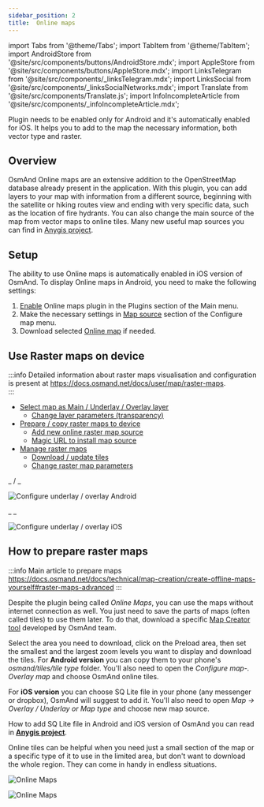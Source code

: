 ```yaml
---
sidebar_position: 2
title:  Online maps
---
```


import Tabs from '@theme/Tabs';
import TabItem from '@theme/TabItem';
import AndroidStore from '@site/src/components/buttons/AndroidStore.mdx';
import AppleStore from '@site/src/components/buttons/AppleStore.mdx';
import LinksTelegram from '@site/src/components/_linksTelegram.mdx';
import LinksSocial from '@site/src/components/_linksSocialNetworks.mdx';
import Translate from '@site/src/components/Translate.js';
import InfoIncompleteArticle from '@site/src/components/_infoIncompleteArticle.mdx';


Plugin needs to be enabled only for Android and it's automatically enabled for iOS. It helps you to add to the map the necessary information, both vector type and raster.  

## Overview

OsmAnd Online maps are an extensive addition to the OpenStreetMap database already present in the application. With this plugin, you can add layers to your map with information from a different source, beginning with the satellite or hiking routes view and ending with very specific data, such as the location of fire hydrants. You can also change the main source of the map from vector maps to online tiles.
Many new useful map sources you can find in [Anygis project](https://anygis.ru/Web/Html/Osmand_en.md).


## Setup
 
The ability to use Online maps is automatically enabled in iOS version of OsmAnd. To display Online maps in Android, you need to make the following settings:
 
1. [Enable](../plugins/index.md#enable--disable) Online maps plugin in the Plugins section of the Main menu.
2. Make the necessary settings in [Map source](#configure-map-source) section of the Configure map menu.  
3. Download selected [Online map](#how-to-prepare-raster-maps) if needed.  

## Use Raster maps on device

:::info
Detailed information about raster maps visualisation and configuration is present at https://docs.osmand.net/docs/user/map/raster-maps.  
:::


- [Select map as Main / Underlay / Overlay layer](../map/raster-maps.md#select-map-as-main--underlay--overlay-layer)
  * [Change layer parameters (transparency)](../map/raster-maps.md#change-layer-parameters-transparency)
- [Prepare / copy raster maps to device](../map/raster-maps.md#prepare--copy-raster-maps-to-device)
  * [Add new online raster map source](../map/raster-maps.md#add-new-online-raster-map-source)
  * [Magic URL to install map source](../map/raster-maps.md#magic-url-to-install-map-source)
- [Manage raster maps](../map/raster-maps.md#manage-raster-maps)
  * [Download / update tiles](../map/raster-maps.md#download--update-tiles)
  * [Change raster map parameters](../map/raster-maps.md#change-raster-map-parameters)


<Tabs groupId="operating-systems">

<TabItem value="android" label="Android">  

_ <Translate android="true" ids="android_button_seq"/> <Translate android="true" ids="shared_string_menu,configure_map,layer_overlay"/> / <Translate android="true" ids="layer_underlay"/> _

![Configure underlay / overlay Android](@site/static/img/plugins/online-maps/config-underlay-overlay-android.png)


</TabItem>

<TabItem value="ios" label="iOS">  

_ <Translate ios="true" ids="ios_button_seq"/> <Translate ios="true" ids="menu,map_settings_map,map_settings_overunder"/> _

![Configure underlay / overlay iOS](@site/static/img/plugins/online-maps/config-underlay-overlay-ios.png)

</TabItem>

</Tabs>


## How to prepare raster maps

:::info
Main article to prepare maps https://docs.osmand.net/docs/technical/map-creation/create-offline-maps-yourself#raster-maps-advanced
:::

Despite the plugin being called *Online Maps*, you can use the maps without internet connection as well. You just need to save the parts of maps (often called tiles) to use them later. To do that, download a specific [Map Creator tool](http://download.osmand.net/latest-night-build/OsmAndMapCreator-main.zip) developed by OsmAnd team.

Select the area you need to download, click on the Preload area, then set the smallest and the largest zoom levels you want to display and download the tiles.
For <b>Android version</b> you can copy them to your phone's <i>osmand/tiles/*tile type*</i> folder. You'll also need to open the <i>Configure map-. Overlay map</i> and choose OsmAnd online tiles.

For <b>iOS version</b> you can choose SQ Lite file in your phone (any messenger or dropbox), OsmAnd will suggest to add it. You'll also need to open <i>Map → Overlay / Underlay or Map type</i> and choose new map source.

How to add SQ Lite file in Android and iOS version of OsmAnd you can read in <a href="https://anygis.ru/Web/Html/Osmand_en"><b>Anygis project</b></a>.


Online tiles can be helpful when you need just a small section of the map or a specific type of it to use in the limited area, but don't want to download the whole region. They can come in handy in endless situations.

![Online Maps](@site/static/img/plugins/online-maps/map_creator.jpg)

![Online Maps](@site/static/img/plugins/online-maps/map_creator_menu.jpg)



